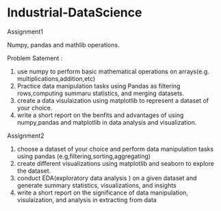 # Industrial-DataScience
Assignment1

Numpy, pandas and mathlib operations.

Problem Satement :
 1. use numpy to perform basic mathematical operations on arrays(e.g. multiplications,addition,etc)
 2. Practice data manipulation tasks using Pandas as filtering rows,computing summaru statistics, and merging datasets.
 3. create a data visulaization using matplotlib to represent a dataset of your choice.
 4. write a short report on the benfits and advantages of using numpy,pandas and matplotlib in data analysis and visualization.

Assignment2

1. choose a dataset of your choice and perform data manipulation tasks using pandas (e.g,filtering,sorting,aggregating)
2. create different visualizations using matplotlib and seaborn to explore the dataset.
3. conduct EDA(exploratory data analysis ) on a given dataset and generate summary statistics, visualizations, and insights
4. write a short report on the significance of data manipulation, visulaization, and analysis in extracting from data
